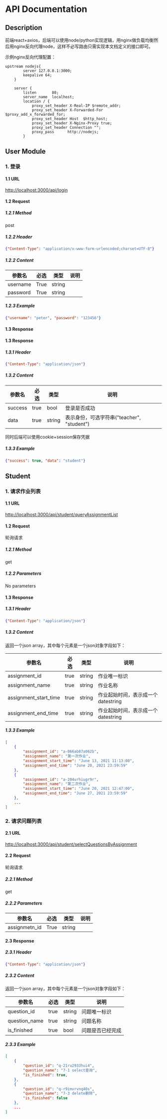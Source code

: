 # API Documentation

## Description

前端react+axios，后端可以使用node/python实现逻辑，用nginx做负载均衡然后用nginx反向代理node，这样不必写路由只需实现本文档定义的接口即可。

示例nginx反向代理配置：

    upstream nodejs{
            server 127.0.0.1:3000;
            keepalive 64;
        }
    
        server {
            listen       80;
            server_name  localhost;
            location / {
                proxy_set_header X-Real-IP $remote_addr;
                proxy_set_header X-Forwarded-For $proxy_add_x_forwarded_for;
                proxy_set_header Host  $http_host;
                proxy_set_header X-Nginx-Proxy true;
                proxy_set_header Connection "";
                proxy_pass      http://nodejs;
            }

## User Module

### 1. 登录

#### 1.1 URL
[http://localhost:3000/api/login](http://localhost:3000/api/login)

#### 1.2 Request
##### 1.2.1 Method
post
##### 1.2.2 Header
```json
{"Content-Type": "application/x-www-form-urlencoded;charset=UTF-8"}
```
##### 1.2.2 Content

| 参数名   | 必选 | 类型   | 说明 |
| -------- | ---- | ------ | ---- |
| username | True | string |      |
| password | True | string |      |

##### 1.2.3 Example

```json
{"username": "peter", "password": "123456"}
```

#### 1.3 Response

#### 1.3 Response

##### 1.3.1 Header

```json
{"Content-Type": "application/json"}
```

##### 1.3.2 Content

| 参数名  | 必选 | 类型   | 说明                                        |
| ------- | ---- | ------ | ------------------------------------------- |
| success | true | bool   | 登录是否成功                                |
| data    | true | string | 表示身份，可选字符串("teacher",  "student") |

同时后端可以使用cookie+session保存凭据

##### 1.3.3 Example

```json
{"success": true, "data": "student"}
```

## Student

### 1. 请求作业列表

#### 1.1 URL

[http://localhost:3000/api/student/queryAssignmentList](http://localhost:3000/api/student/queryAssignmentList)

#### 1.2 Request

轮询请求

##### 1.2.1 Method

get

##### 1.2.2 Parameters

No parameters

#### 1.3 Response

##### 1.3.1 Header

```json
{"Content-Type": "application/json"}
```

##### 1.3.2 Content

返回一个json array，其中每个元素是一个json对象字段如下：

| 参数名                | 必选 | 类型   | 说明                               |
| --------------------- | ---- | ------ | ---------------------------------- |
| assignment_id         | true | string | 作业唯一标识                       |
| assignment_name       | true | string | 作业名称                           |
| assignment_start_time | true | string | 作业起始时间，表示成一个datestring |
| assignment_end_time   | true | string | 作业起始时间，表示成一个datestring |

##### 1.3.3 Example

```json
[
    {
        "assignment_id": "a-066ab87a062b",
        "assignment_name": "第一次作业",
     	"assignment_start_time": "June 13, 2021 11:13:00",
     	"assignment_end_time": "June 20, 2021 23:59:59"
    },
    {
        "assignment_id": "a-204urhiugr9r",
        "assignment_name": "第二次作业",
     	"assignment_start_time": "June 20, 2021 12:47:00",
     	"assignment_end_time": "June 27, 2021 23:59:59"
    },
    ...
]
```

### 2. 请求问题列表

#### 2.1 URL

[http://localhost:3000/api/student/selectQuestionsByAssignment](http://localhost:3000/api/student/selectQuestionsByAssignment)

#### 2.2 Request

轮询请求

##### 2.2.1 Method

get

##### 2.2.2 Parameters

| 参数名        | 必选 | 类型   | 说明 |
| ------------- | ---- | ------ | ---- |
| assignmetn_id | True | string |      |

#### 2.3 Response

##### 2.3.1 Header

```json
{"Content-Type": "application/json"}
```

##### 2.3.2 Content

返回一个json array，其中每个元素是一个json对象字段如下：

| 参数名        | 必选 | 类型   | 说明             |
| ------------- | ---- | ------ | ---------------- |
| question_id   | true | string | 问题唯一标识     |
| question_name | true | string | 问题名称         |
| is_finished   | true | bool   | 问题是否已经完成 |

##### 2.3.3 Example

```json
[
    {
        "question_id": "q-21ru2933hui4",
        "question_name": "7-1 select查询",
     	"is_finished": true,
    },
    {
        "question_id": "q-r9imvrvnq40s",
        "question_name": "7-3 delete删除",
     	"is_finished": false
    },
    ...
]
```

